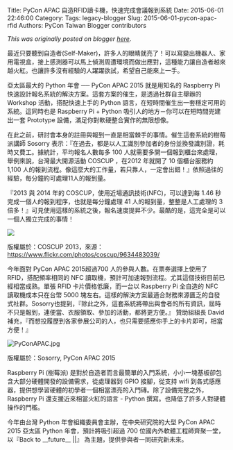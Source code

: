 Title: PyCon APAC 自造RFID讀卡機，快速完成會議報到系統
Date: 2015-06-01 22:46:00
Category:
Tags: legacy-blogger
Slug: 2015-06-01-pycon-apac-rfid
Authors: PyCon Taiwan Blogger contributors

*This was originally posted on blogger [here](https://pycontw.blogspot.com/2015/06/pycon-apac-rfid.html)*.

<!--more-->








最近只要聽到自造者(Self-Maker)，許多人的眼睛就亮了！可以寫變出機器人、家用電視盒，接上感測器可以馬上偵測周遭環境而做出應對，這種能力讓自造者越來越火紅。也讓許多沒有經驗的人躍躍欲試，希望自己能來上一手。


亞太區最大的 Python 年會 ── PyCon APAC 2015 就是用知名的 Raspberry Pi 快速設計報名系統的解決方案。這套方案的催生，是透過社群自主舉辦的 Workshop 活動，搭配快速上手的 Python 語言，在短時間催生出一套穩定可用的系統。這同時也是 Raspberry Pi + Python 吸引人的地方－你可以在短時間兜建出一套 Prototype 設備，滿足你對軟硬整合實作的無限想像。


在此之前，研討會本身的註冊與報到一直是相當棘手的事情。催生這套系統的樹莓派講師 Sosorry 表示：『在過去，都是以人工識別參加者的身份並換發識別證，耗時又費工。據統計，平均報名人數每多 100 人就需要多開一個報到櫃台來處理，舉例來說，台灣最大開源活動 COSCUP ，在2012 年就開了 10 個櫃台服務約 1,100 人的報到流程。像這麼大的工作量，若只靠人，一定會出錯！』依照過往的經驗，每分鐘約可處理11人的報到量。


『2013 與 2014 年的 COSCUP，使用近場通訊技術(NFC)，可以達到每 1.46 秒完成一個人的報到程序，也就是每分鐘處理 41 人的報到量，整整是人工處理的 3 倍多！』可見使用這樣的系統之後，報名速度提昇不少。最酷的是，這完全是可以一個人獨立完成的事情！




![](https://lh6.googleusercontent.com/O3SaVRFouillhzZwxI4B2Q4AsJwtBRhmervLIz5QGQiHMf6pwVLGrWDZPvVIFNiDUGOyW99OhNJm5FlV1yvUpCPSZgxSOSRzxS9myo-Qok-pDwebOriOjj7PMEYEHGAGKocm2XQ)



版權屬於：COSCUP 2013，來源：https://www.flickr.com/photos/coscup/9634483039/


今年面對 PyCon APAC 2015超過700 人的參與人數。在票券選擇上使用了 RFID，搭配頻率相同的 NFC 讀取機，預計可加速報到流程。尤其這個技術目前已經相當成熟。單張 RFID 卡片價格低廉，而一台以 Raspberry Pi 全自造的 NFC 讀取機成本只在台幣 5000 塊左右。這樣的解決方案最適合財務來源匱乏的自發式社群。Sosorry也提到，『除此之外，這套系統將帶出與會者的所有資訊，屆時不只是報到，連便當、衣服領取、參加的活動，都將更方便。』 贊助組組長 David 補充，『而想投履歷到各家參展公司的人，也只需要感應你手上的卡片即可，相當方便！』




![PyConAPAC.jpg](https://lh5.googleusercontent.com/USbs7vB3-4uxo1g2hSTGfzI2AYVQZ5FzazYn6PGp9uNINxmRiBkN9JCiimY6MsgPKDb_IsjtQkQtBdg7VCVD4LiL6eMohxjpthMebhgZQ4Xd_LT582Pj094zcQ6N7gjJB-8cNqQ)



版權屬於：Sosorry, PyCon APAC 2015


Raspberry Pi (樹莓派) 是對於自造者而言最簡單的入門系統，小小一塊基板卻包含大部分硬體開發的設備需求，從處理器到 GPIO 接腳，從支持 wifi 到各式感應器，提供想學習硬體的初學者一個相當漂亮的入門磚。除了設備完整之外，Raspberry Pi 還支援近來相當火紅的語言 - Python 撰寫。也降低了許多人對硬體操作的門檻。




今年由台灣 Python 年會組織委員會主辦，在中央研究院的大型 PyCon APAC 2015 亞太區 Python 年會，預計將吸引超過 700 位國內外軟體工程師齊聚一堂，以『Back to \_\_future\_\_ ||』 為主題，提供參與者一同研究新未來。
